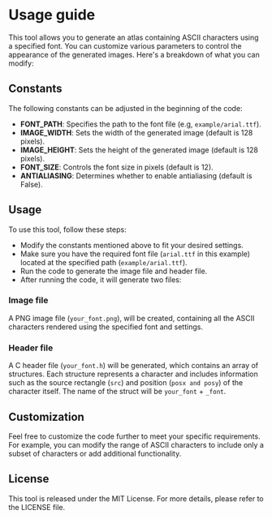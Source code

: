 # Usage guide
This tool allows you to generate an atlas containing ASCII characters using a specified font. You can customize various parameters to control the appearance of the generated images. Here's a breakdown of what you can modify:

## Constants
The following constants can be adjusted in the beginning of the code:

- **FONT_PATH**: Specifies the path to the font file (e.g, `example/arial.ttf`).
- **IMAGE_WIDTH**: Sets the width of the generated image (default is 128 pixels).
- **IMAGE_HEIGHT**: Sets the height of the generated image (default is 128 pixels).
- **FONT_SIZE**: Controls the font size in pixels (default is 12).
- **ANTIALIASING**: Determines whether to enable antialiasing (default is False).

## Usage
To use this tool, follow these steps:

- Modify the constants mentioned above to fit your desired settings.
- Make sure you have the required font file (`arial.ttf` in this example) located at the specified path (`example/arial.ttf`).
- Run the code to generate the image file and header file.
- After running the code, it will generate two files:

### Image file 
A PNG image file (`your_font.png`), will be created, containing all the ASCII characters rendered using the specified font and settings.

### Header file
A C header file (`your_font.h`) will be generated, which contains an array of structures. Each structure represents a character and includes information such as the source rectangle (`src`) and position (`posx and posy`) of the character itself. The name of the struct will be `your_font` + `_font`.

## Customization
Feel free to customize the code further to meet your specific requirements. For example, you can modify the range of ASCII characters to include only a subset of characters or add additional functionality.

## License
This tool is released under the MIT License. For more details, please refer to the LICENSE file.

